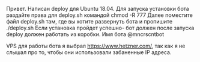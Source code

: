 Привет. Написан deploy для Ubuntu 18.04. Для запуска установки бота раздайте права для deploy.sh командой chmod -R 777
Далее поместите файл deploy.sh там, где вы хотите развернуть бота и пропишите ./deploy.sh
Если установка пройдет успешно- бот должен после запуска deploy должен работать из коробки. Имя бота @mncrscntbot

VPS для работы бота я выбрал https://www.hetzner.com/, так как я не слышал про то, чтобы они использовали забаненные IP адреса. 